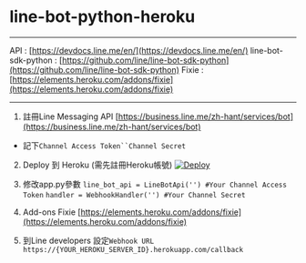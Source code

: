 # line-bot-python-heroku
***
API : [https://devdocs.line.me/en/](https://devdocs.line.me/en/)
line-bot-sdk-python : [https://github.com/line/line-bot-sdk-python](https://github.com/line/line-bot-sdk-python)
Fixie : [https://elements.heroku.com/addons/fixie](https://elements.heroku.com/addons/fixie)
***

1. 註冊Line Messaging API
[https://business.line.me/zh-hant/services/bot](https://business.line.me/zh-hant/services/bot)
 - 記下`Channel Access Token``Channel Secret`

2. Deploy 到 Heroku (需先註冊Heroku帳號)
[![Deploy](https://www.herokucdn.com/deploy/button.svg)](https://heroku.com/deploy?template=https://github.com/mong0520/line-bot-python-heroku)

3. 修改app.py參數
`line_bot_api = LineBotApi('') #Your Channel Access Token`
`handler = WebhookHandler('') #Your Channel Secret`

4. Add-ons Fixie
[https://elements.heroku.com/addons/fixie](https://elements.heroku.com/addons/fixie)

5. 到Line developers 設定`Webhook URL`
`https://{YOUR_HEROKU_SERVER_ID}.herokuapp.com/callback`
